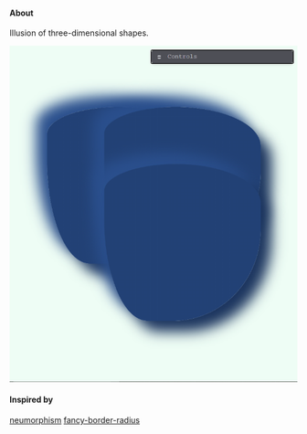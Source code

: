 #### About

Illusion of three-dimensional shapes.

![](src/assets/previews/2021-05-04_2-06-38.png)

#### Inspired by

[neumorphism](https://github.com/adamgiebl/neumorphism)
[fancy-border-radius](https://9elements.github.io/fancy-border-radius/)
